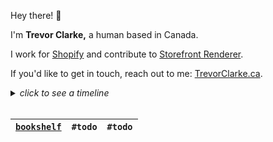 Hey there! 👋 

I'm **Trevor Clarke,** a human based in Canada. 

I work for [Shopify](https://github.com/Shopify) and contribute to [Storefront Renderer](https://shopify.engineering/how-shopify-reduced-storefront-response-times-rewrite).


If you'd like to get in touch, reach out to me: [TrevorClarke.ca](https://TrevorClarke.ca).

<div align="left">
<details>
<summary>
<i>click to see a timeline</i>
    </summary>
    
```mermaid

gantt
    dateFormat  YYYY-MM-DD

    section Shopify
    Developer @ Shopify's SFR :a1, 2023-09-01, 2024-02-09
    Intern @ Shopify's SFR    :after a1, 2022-01-01, 2023-05-31
    Intern @ Shopify's SFN :2021-05-01, 2021-12-31

    section BMO
    Intern @ BMO    :2020-09-01, 2021-04-30

    section BeeHome
    Intern    :2020-01-01, 2020-08-31

    section School
    Education :2018-01-01, 2023-05-31
    
```
    
</details>
</div>

<br>

<div align="left">
    
| [`bookshelf`](/books/README.md) | `#todo` | `#todo`  |
| -------- | ----------------------------- | -------- |

</div>
